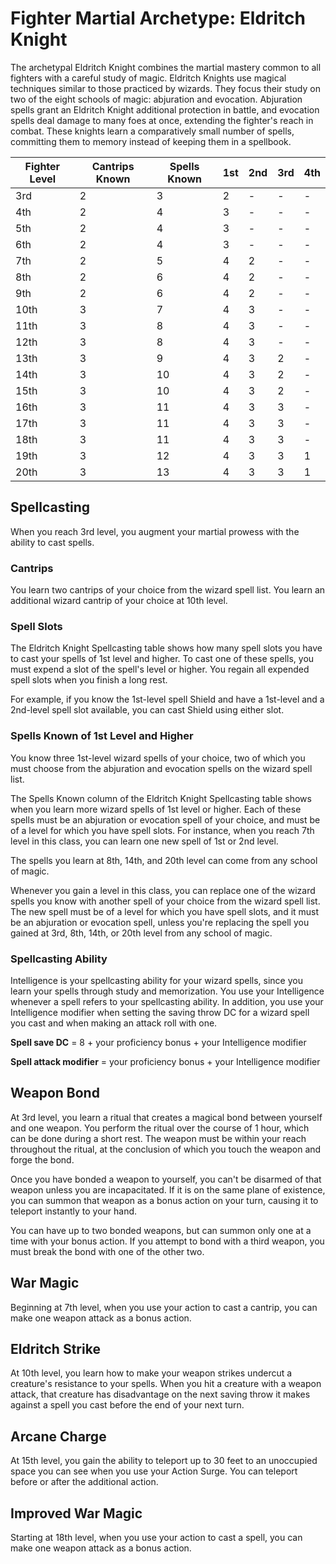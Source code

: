 # Fighter Martial Archetype: Eldritch Knight
The archetypal Eldritch Knight combines the martial mastery common to all fighters with a careful study of magic. Eldritch Knights use magical techniques similar to those practiced by wizards. They focus their study on two of the eight schools of magic: abjuration and evocation. Abjuration spells grant an Eldritch Knight additional protection in battle, and evocation spells deal damage to many foes at once, extending the fighter's reach in combat. These knights learn a comparatively small number of spells, committing them to memory instead of keeping them in a spellbook.

Fighter Level|Cantrips Known|Spells Known|1st|2nd|3rd|4th
-------------|--------------|------------|---|---|---|---
3rd|2|3|2|-|-|-
4th|2|4|3|-|-|-
5th|2|4|3|-|-|-
6th|2|4|3|-|-|-
7th|2|5|4|2|-|-
8th|2|6|4|2|-|-
9th|2|6|4|2|-|-
10th|3|7|4|3|-|-
11th|3|8|4|3|-|-
12th|3|8|4|3|-|-
13th|3|9|4|3|2|-
14th|3|10|4|3|2|-
15th|3|10|4|3|2|-
16th|3|11|4|3|3|-
17th|3|11|4|3|3|-
18th|3|11|4|3|3|-
19th|3|12|4|3|3|1
20th|3|13|4|3|3|1

## Spellcasting
When you reach 3rd level, you augment your martial prowess with the ability to cast spells.

### Cantrips
You learn two cantrips of your choice from the wizard spell list. You learn an additional wizard cantrip of your choice at 10th level.

### Spell Slots
The Eldritch Knight Spellcasting table shows how many spell slots you have to cast your spells of 1st level and higher. To cast one of these spells, you must expend a slot of the spell's level or higher. You regain all expended spell slots when you finish a long rest.

For example, if you know the 1st-level spell Shield and have a 1st-level and a 2nd-level spell slot available, you can cast Shield using either slot.

### Spells Known of 1st Level and Higher
You know three 1st-level wizard spells of your choice, two of which you must choose from the abjuration and evocation spells on the wizard spell list.

The Spells Known column of the Eldritch Knight Spellcasting table shows when you learn more wizard spells of 1st level or higher. Each of these spells must be an abjuration or evocation spell of your choice, and must be of a level for which you have spell slots. For instance, when you reach 7th level in this class, you can learn one new spell of 1st or 2nd level.

The spells you learn at 8th, 14th, and 20th level can come from any school of magic.

Whenever you gain a level in this class, you can replace one of the wizard spells you know with another spell of your choice from the wizard spell list. The new spell must be of a level for which you have spell slots, and it must be an abjuration or evocation spell, unless you're replacing the spell you gained at 3rd, 8th, 14th, or 20th level from any school of magic.

### Spellcasting Ability
Intelligence is your spellcasting ability for your wizard spells, since you learn your spells through study and memorization. You use your Intelligence whenever a spell refers to your spellcasting ability. In addition, you use your Intelligence modifier when setting the saving throw DC for a wizard spell you cast and when making an attack roll with one.

**Spell save DC** = 8 + your proficiency bonus + your Intelligence modifier

**Spell attack modifier** = your proficiency bonus + your Intelligence modifier

## Weapon Bond
At 3rd level, you learn a ritual that creates a magical bond between yourself and one weapon. You perform the ritual over the course of 1 hour, which can be done during a short rest. The weapon must be within your reach throughout the ritual, at the conclusion of which you touch the weapon and forge the bond.

Once you have bonded a weapon to yourself, you can't be disarmed of that weapon unless you are incapacitated. If it is on the same plane of existence, you can summon that weapon as a bonus action on your turn, causing it to teleport instantly to your hand.

You can have up to two bonded weapons, but can summon only one at a time with your bonus action. If you attempt to bond with a third weapon, you must break the bond with one of the other two.

## War Magic
Beginning at 7th level, when you use your action to cast a cantrip, you can make one weapon attack as a bonus action.

## Eldritch Strike
At 10th level, you learn how to make your weapon strikes undercut a creature's resistance to your spells. When you hit a creature with a weapon attack, that creature has disadvantage on the next saving throw it makes against a spell you cast before the end of your next turn.

## Arcane Charge
At 15th level, you gain the ability to teleport up to 30 feet to an unoccupied space you can see when you use your Action Surge. You can teleport before or after the additional action.

## Improved War Magic
Starting at 18th level, when you use your action to cast a spell, you can make one weapon attack as a bonus action.
